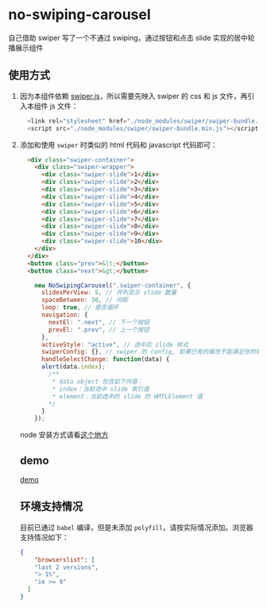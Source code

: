 # no-swiping-carousel
自己借助 swiper 写了一个不通过 swiping，通过按钮和点击 slide 实现的居中轮播展示组件

## 使用方式

1. 因为本组件依赖 [swiper.js](https://swiperjs.com/get-started/)，所以需要先映入 swiper 的 css 和 js 文件，再引入本组件 js 文件：

   ```javascript
     <link rel="stylesheet" href="./node_modules/swiper/swiper-bundle.min.css">
     <script src="./node_modules/swiper/swiper-bundle.min.js"></script>
   ```

2. 添加和使用 `swiper` 时类似的 html 代码和 javascript 代码即可：

   ```html
     <div class="swiper-container">
       <div class="swiper-wrapper">
         <div class="swiper-slide">1</div>
         <div class="swiper-slide">2</div>
         <div class="swiper-slide">3</div>
         <div class="swiper-slide">4</div>
         <div class="swiper-slide">5</div>
         <div class="swiper-slide">6</div>
         <div class="swiper-slide">7</div>
         <div class="swiper-slide">8</div>
         <div class="swiper-slide">9</div>
         <div class="swiper-slide">10</div>
       </div>
     </div>
     <button class="prev">&lt;</button>
     <button class="next">&gt;</button>
   ```

   ```javascript
       new NoSwipingCarousel(".swiper-container", {
         slidesPerView: 5, // 并列显示 slide 数量
         spaceBetween: 30, // 间距
         loop: true, // 是否循环
         navigation: {
           nextEl: ".next", // 下一个按钮
           prevEl: ".prev", // 上一个按钮
         },
         activeStyle: "active", // 选中后 slide 样式
         swiperConfig: {}, // swiper 的 config, 如果已有的属性不能满足你的需求，可以设置该属性，直接设定 swiper。支持 swiper 所有设定值
         handleSelectChange: function(data) {
         alert(data.index);
           /**
            * data object 包含如下内容：
            * index：当前选中 slide 索引值
            * element：当前选中的 slide 的 HMTLElement 值
           */
         }
       });
   ```
   
   node 安装方式请看[这个地方](https://github.com/trcat/no-swiping-carousel/packages/485818)

   ## demo

   [demo](https://trcat.github.io/no-swiping-carousel/)

   ## 环境支持情况

   目前已通过 `babel` 编译，但是未添加 `polyfill`，请按实际情况添加。浏览器支持情况如下：

   ```json
   {
       "browserslist": [
       "last 2 versions",
       "> 1%",
       "ie >= 9"
     ]
   }
   ```

